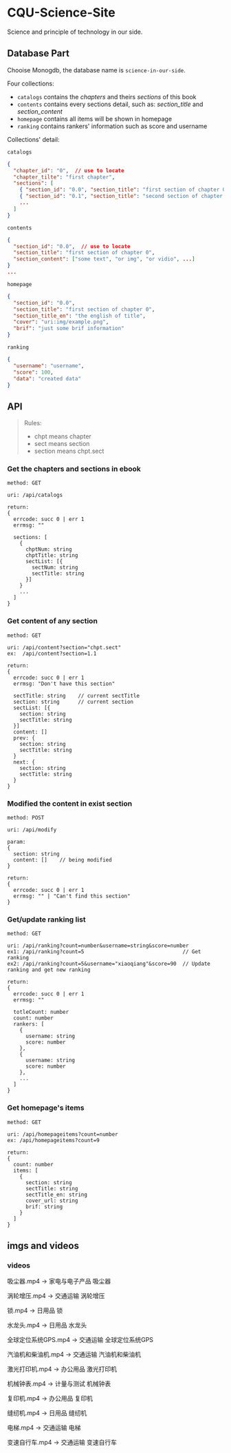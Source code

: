# CQU-Science-Site
Science and principle of technology in our side.

## Database Part
Chooise Monogdb, the database name is `science-in-our-side`.

Four collections:
+ `catalogs` contains the _chapters_ and theirs _sections_ of this book
+ `contents` contains every sections detail, such as: _section_title_ and _section_content_
+ `homepage` contains all items will be shown in homepage
+ `ranking` contains rankers' information such as score and username

Collections' detail:
    
`catalogs`
``` json
{
  "chapter_id": "0",  // use to locate
  "chapter_tilte": "first chapter",
  "sections": [
    { "section_id": "0.0", "section_title": "first section of chapter 0" },
    { "section_id": "0.1", "section_title": "second section of chapter 0" },
    ...
  ]
}
```

`contents`
``` json
{
  "section_id": "0.0",  // use to locate
  "section_title": "first section of chapter 0",
  "section_content": ["some text", "or img", "or vidio", ...]
}
...
```

`homepage`
``` json
{
  "section_id": "0.0",
  "section_title": "first section of chapter 0",
  "section_title_en": "the english of title",
  "cover": "uri:img/example.png",
  "brif": "just some brif information"
}
```

`ranking`
``` json
{
  "username": "username",
  "score": 100,
  "data": "created data"
}
```


## API

> Rules:
>    + chpt means chapter
>    + sect means section
>    + section means chpt.sect

### Get the chapters and sections in ebook
```
method: GET

uri: /api/catalogs

return:
{
  errcode: succ 0 | err 1
  errmsg: ""
  
  sections: [
    {
      chptNum: string
      chptTitle: string
      sectList: [{
        sectNum: string
        sectTitle: string
      }]
    }
    ...
  ]
}
```

### Get content of any section
``` 
method: GET

uri: /api/content?section="chpt.sect"
ex:  /api/content?section=1.1

return:
{
  errcode: succ 0 | err 1
  errmsg: "Don't have this section"
  
  sectTitle: string    // current sectTitle
  section: string      // current section
  sectList: [{
    section: string 
    sectTitle: string
  }]
  content: []
  prev: {
    section: string
    sectTitle: string
  }
  next: {
    section: string
    sectTitle: string
  }
}
```

### Modified the content in exist section
```
method: POST

uri: /api/modify

param:
{
  section: string
  content: []    // being modified
}

return:
{
  errcode: succ 0 | err 1
  errmsg: "" | "Can't find this section"
} 
```

### Get/update ranking list
```
method: GET

uri: /api/ranking?count=number&username=string&score=number
ex1: /api/ranking?count=5                                // Get ranking
ex2: /api/ranking?count=5&username="xiaoqiang"&score=90  // Update ranking and get new ranking

return:
{
  errcode: succ 0 | err 1
  errmsg: ""
  
  totleCount: number
  count: number
  rankers: [
    {
      username: string
      score: number
    },
    {
      username: string
      score: number
    },
    ...
  ]
}
```

### Get homepage's items
```
method: GET

uri: /api/homepageitems?count=number
ex: /api/homepageitems?count=9

return:
{
  count: number
  items: [
    {
      section: string
      sectTitle: string
      sectTitle_en: string
      cover_url: string
      brif: string
    }
  ]
}
```

## imgs and videos
### videos
吸尘器.mp4  ->  家电与电子产品 吸尘器

涡轮增压.mp4  ->  交通运输 涡轮增压

锁.mp4  ->  日用品 锁
  
水龙头.mp4  ->  日用品 水龙头
  
全球定位系统GPS.mp4  ->  交通运输 全球定位系统GPS
  
汽油机和柴油机.mp4  ->  交通运输 汽油机和柴油机
  
激光打印机.mp4  ->  办公用品 激光打印机
  
机械钟表.mp4  ->  计量与测试 机械钟表

复印机.mp4  ->  办公用品 复印机

缝纫机.mp4  ->  日用品 缝纫机

电梯.mp4  ->  交通运输 电梯

变速自行车.mp4  ->  交通运输 变速自行车